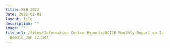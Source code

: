 ```yaml
---
title: FEB 2022
date: 2022-02-01
layout: file
description: ""
image: ""
file_url: /files/Information Centre Reports/ACICE Monthly Report on Info
  Domain_Jan 22.pdf
---
```


